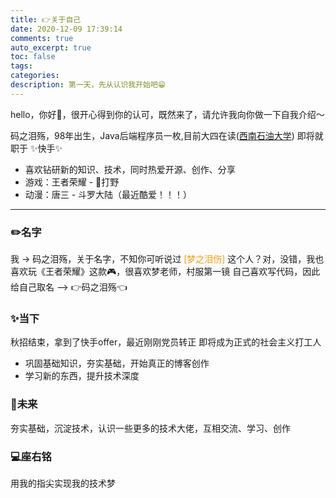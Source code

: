 ```yaml
---
title: 👉关于自己
date: 2020-12-09 17:39:14
comments: true
auto_excerpt: true
toc: false
tags:
categories: 
description: 第一天，先从认识我开始吧😁
---
```


hello，你好👋，很开心得到你的认可，既然来了，请允许我向你做一下自我介绍～

<!-- more -->

码之泪殇，98年出生，Java后端程序员一枚,目前大四在读([西南石油大学](https://www.swpu.edu.cn))
即将就职于 ✨快手✨
- 喜欢钻研新的知识、技术，同时热爱开源、创作、分享
- 游戏：王者荣耀 - 🔪打野
- 动漫：唐三 - 斗罗大陆（最近酷爱！！！）

<hr/>

### ✏️名字

我 -> 码之泪殇，关于名字，不知你可听说过<font color=#f39c12> [梦之泪伤] </font>这个人？对，没错，我也喜欢玩《王者荣耀》这款🎮，很喜欢梦老师，村服第一镜
自己喜欢写代码，因此给自己取名 ——> 👉码之泪殇👈

### ✨当下

秋招结束，拿到了快手offer，最近刚刚党员转正
即将成为正式的社会主义打工人
- 巩固基础知识，夯实基础，开始真正的博客创作
- 学习新的东西，提升技术深度

### 🚀未来

夯实基础，沉淀技术，认识一些更多的技术大佬，互相交流、学习、创作

### 💻座右铭

用我的指尖实现我的技术梦